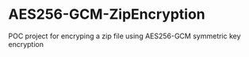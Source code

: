# AES256-GCM-ZipEncryption
POC project for encryping a zip file using AES256-GCM symmetric key encryption
